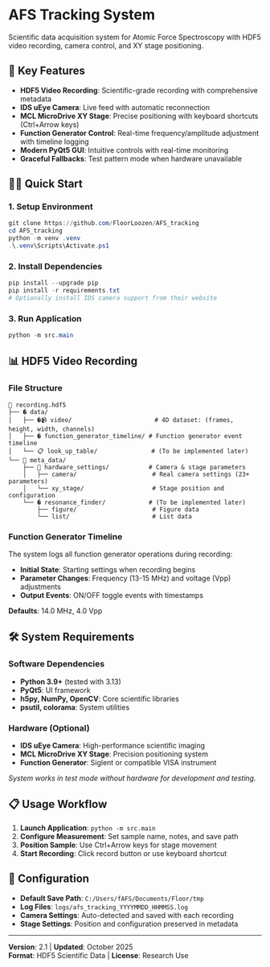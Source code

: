 # AFS Tracking System

Scientific data acquisition system for Atomic Force Spectroscopy with HDF5 video recording, camera control, and XY stage positioning.

## 🚀 Key Features

- **HDF5 Video Recording**: Scientific-grade recording with comprehensive metadata
- **IDS uEye Camera**: Live feed with automatic reconnection
- **MCL MicroDrive XY Stage**: Precise positioning with keyboard shortcuts (Ctrl+Arrow keys)
- **Function Generator Control**: Real-time frequency/amplitude adjustment with timeline logging
- **Modern PyQt5 GUI**: Intuitive controls with real-time monitoring
- **Graceful Fallbacks**: Test pattern mode when hardware unavailable

## 🏃‍♂️ Quick Start

### 1. Setup Environment
```powershell
git clone https://github.com/FloorLoozen/AFS_tracking
cd AFS_tracking
python -m venv .venv
.\.venv\Scripts\Activate.ps1
```

### 2. Install Dependencies
```powershell
pip install --upgrade pip
pip install -r requirements.txt
# Optionally install IDS camera support from their website
```

### 3. Run Application
```powershell
python -m src.main
```



## 📊 HDF5 Video Recording

### File Structure
```
📁 recording.hdf5
├── � data/
│   ├── �📹 video/                       # 4D dataset: (frames, height, width, channels)
│   ├── � function_generator_timeline/ # Function generator event timeline  
│   └── 📋 look_up_table/               # (To be implemented later)
└── 📝 meta_data/
    ├── 🔧 hardware_settings/           # Camera & stage parameters
    │   ├── camera/                     # Real camera settings (23+ parameters)
    │   └── xy_stage/                   # Stage position and configuration  
    └── � resonance_finder/            # (To be implemented later)
        ├── figure/                     # Figure data
        └── list/                       # List data
```



### Function Generator Timeline
The system logs all function generator operations during recording:
- **Initial State**: Starting settings when recording begins
- **Parameter Changes**: Frequency (13-15 MHz) and voltage (Vpp) adjustments  
- **Output Events**: ON/OFF toggle events with timestamps

**Defaults**: 14.0 MHz, 4.0 Vpp

## 🛠️ System Requirements

### Software Dependencies
- **Python 3.9+** (tested with 3.13)
- **PyQt5**: UI framework
- **h5py, NumPy, OpenCV**: Core scientific libraries
- **psutil, colorama**: System utilities

### Hardware (Optional)
- **IDS uEye Camera**: High-performance scientific imaging
- **MCL MicroDrive XY Stage**: Precision positioning system
- **Function Generator**: Siglent or compatible VISA instrument

*System works in test mode without hardware for development and testing.*

## 📋 Usage Workflow

1. **Launch Application**: `python -m src.main`
2. **Configure Measurement**: Set sample name, notes, and save path
3. **Position Sample**: Use Ctrl+Arrow keys for stage movement  
4. **Start Recording**: Click record button or use keyboard shortcut



## 🔧 Configuration

- **Default Save Path**: `C:/Users/fAFS/Documents/Floor/tmp`
- **Log Files**: `logs/afs_tracking_YYYYMMDD_HHMMSS.log`
- **Camera Settings**: Auto-detected and saved with each recording
- **Stage Settings**: Position and configuration preserved in metadata

---

**Version**: 2.1 | **Updated**: October 2025  
**Format**: HDF5 Scientific Data | **License**: Research Use


